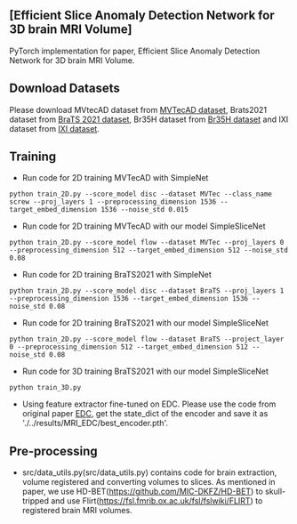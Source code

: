 ## [Efficient Slice Anomaly Detection Network for 3D brain MRI Volume]

PyTorch implementation for paper, Efficient Slice Anomaly Detection Network for 3D brain MRI Volume.

## Download Datasets

Please download MVtecAD dataset from [MVTecAD dataset](https://www.mvtec.com/company/research/datasets/mvtec-ad/), Brats2021 dataset from [BraTS 2021 dataset](https://www.kaggle.com/datasets/dschettler8845/brats-2021-task1), Br35H dataset from [Br35H dataset](https://www.kaggle.com/datasets/ahmedhamada0/brain-tumor-detection) and IXI dataset from [IXI dataset](https://brain-development.org/ixi-dataset/).

## Training
- Run code for 2D training MVTecAD with SimpleNet
```
python train_2D.py --score_model disc --dataset MVTec --class_name screw --proj_layers 1 --preprocessing_dimension 1536 --target_embed_dimension 1536 --noise_std 0.015
```

- Run code for 2D training MVTecAD with our model SimpleSliceNet
```
python train_2D.py --score_model flow --dataset MVTec --proj_layers 0 --preprocessing_dimension 512 --target_embed_dimension 512 --noise_std 0.08
```

- Run code for 2D training BraTS2021 with SimpleNet
```
python train_2D.py --score_model disc --dataset BraTS --proj_layers 1 --preprocessing_dimension 1536 --target_embed_dimension 1536 --noise_std 0.08
```

- Run code for 2D training BraTS2021 with our model SimpleSliceNet
```
python train_2D.py --score_model flow --dataset BraTS --project_layer 0 --preprocessing_dimension 512 --target_embed_dimension 512 --noise_std 0.08
```

- Run code for 3D training BraTS2021 with our model SimpleSliceNet
```
python train_3D.py
```

- Using feature extractor fine-tuned on EDC.
Please use the code from original paper [EDC](https://github.com/guojiajeremy/edc), get the state_dict of the encoder and save it as './../results/MRI_EDC/best_encoder.pth'.
 ## Pre-processing
 - src/data_utils.py(src/data_utils.py) contains code for brain extraction, volume registered and converting volumes to slices. As mentioned in paper, we use HD-BET(https://github.com/MIC-DKFZ/HD-BET) to skull-tripped and use Flirt(https://fsl.fmrib.ox.ac.uk/fsl/fslwiki/FLIRT) to registered brain MRI volumes.
